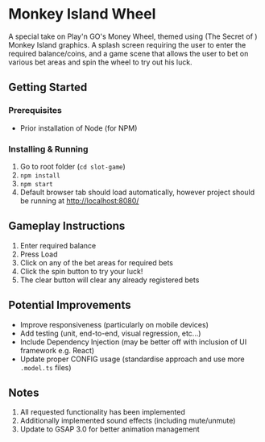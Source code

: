 # Monkey Island Wheel

A special take on Play'n GO's Money Wheel, themed using (The Secret of ) Monkey Island graphics. A splash screen requiring the user to enter the required balance/coins, and a game scene that allows the user to bet on various bet areas and spin the wheel to try out his luck.

## Getting Started

### Prerequisites

- Prior installation of Node (for NPM)

### Installing & Running

1. Go to root folder (`cd slot-game`)
2. `npm install`
3. `npm start`
4. Default browser tab should load automatically, however project should be running at [http://localhost:8080/](http://localhost:8080/)

## Gameplay Instructions
1. Enter required balance
2. Press Load
3. Click on any of the bet areas for required bets
4. Click the spin button to try your luck!
5. The clear button will clear any already registered bets

## Potential Improvements
- Improve responsiveness (particularly on mobile devices)
- Add testing (unit, end-to-end, visual regression, 
etc...)
- Include Dependency Injection (may be better off with inclusion of UI framework e.g. React)
- Update proper CONFIG usage (standardise approach and use more `.model.ts` files)

## Notes

1. All requested functionality has been implemented
2. Additionally implemented sound effects (including mute/unmute)
3. Update to GSAP 3.0 for better animation management